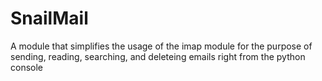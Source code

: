 # SnailMail
A module that simplifies the usage of the imap module for the purpose of sending, reading, searching, and deleteing emails right from the python console
